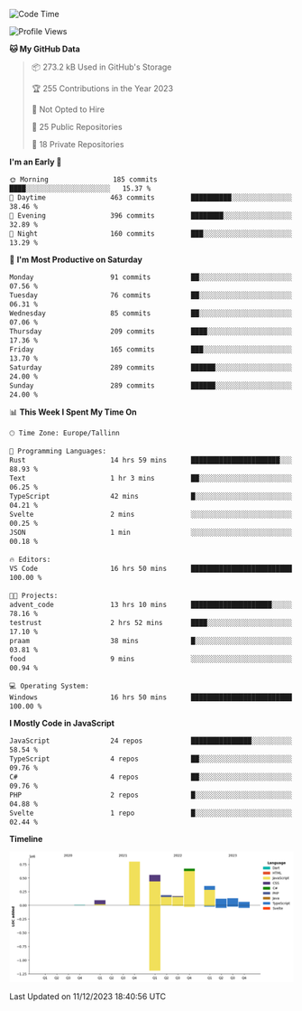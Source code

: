 <!--START_SECTION:waka-->
![Code Time](http://img.shields.io/badge/Code%20Time-562%20hrs%2026%20mins-blue)

![Profile Views](http://img.shields.io/badge/Profile%20Views-0-blue)

**🐱 My GitHub Data** 

> 📦 273.2 kB Used in GitHub's Storage 
 > 
> 🏆 255 Contributions in the Year 2023
 > 
> 🚫 Not Opted to Hire
 > 
> 📜 25 Public Repositories 
 > 
> 🔑 18 Private Repositories 
 > 
**I'm an Early 🐤** 

```text
🌞 Morning                185 commits         ████░░░░░░░░░░░░░░░░░░░░░   15.37 % 
🌆 Daytime                463 commits         ██████████░░░░░░░░░░░░░░░   38.46 % 
🌃 Evening                396 commits         ████████░░░░░░░░░░░░░░░░░   32.89 % 
🌙 Night                  160 commits         ███░░░░░░░░░░░░░░░░░░░░░░   13.29 % 
```
📅 **I'm Most Productive on Saturday** 

```text
Monday                   91 commits          ██░░░░░░░░░░░░░░░░░░░░░░░   07.56 % 
Tuesday                  76 commits          ██░░░░░░░░░░░░░░░░░░░░░░░   06.31 % 
Wednesday                85 commits          ██░░░░░░░░░░░░░░░░░░░░░░░   07.06 % 
Thursday                 209 commits         ████░░░░░░░░░░░░░░░░░░░░░   17.36 % 
Friday                   165 commits         ███░░░░░░░░░░░░░░░░░░░░░░   13.70 % 
Saturday                 289 commits         ██████░░░░░░░░░░░░░░░░░░░   24.00 % 
Sunday                   289 commits         ██████░░░░░░░░░░░░░░░░░░░   24.00 % 
```


📊 **This Week I Spent My Time On** 

```text
🕑︎ Time Zone: Europe/Tallinn

💬 Programming Languages: 
Rust                     14 hrs 59 mins      ██████████████████████░░░   88.93 % 
Text                     1 hr 3 mins         ██░░░░░░░░░░░░░░░░░░░░░░░   06.25 % 
TypeScript               42 mins             █░░░░░░░░░░░░░░░░░░░░░░░░   04.21 % 
Svelte                   2 mins              ░░░░░░░░░░░░░░░░░░░░░░░░░   00.25 % 
JSON                     1 min               ░░░░░░░░░░░░░░░░░░░░░░░░░   00.18 % 

🔥 Editors: 
VS Code                  16 hrs 50 mins      █████████████████████████   100.00 % 

🐱‍💻 Projects: 
advent_code              13 hrs 10 mins      ████████████████████░░░░░   78.16 % 
testrust                 2 hrs 52 mins       ████░░░░░░░░░░░░░░░░░░░░░   17.10 % 
praam                    38 mins             █░░░░░░░░░░░░░░░░░░░░░░░░   03.81 % 
food                     9 mins              ░░░░░░░░░░░░░░░░░░░░░░░░░   00.94 % 

💻 Operating System: 
Windows                  16 hrs 50 mins      █████████████████████████   100.00 % 
```

**I Mostly Code in JavaScript** 

```text
JavaScript               24 repos            ███████████████░░░░░░░░░░   58.54 % 
TypeScript               4 repos             ██░░░░░░░░░░░░░░░░░░░░░░░   09.76 % 
C#                       4 repos             ██░░░░░░░░░░░░░░░░░░░░░░░   09.76 % 
PHP                      2 repos             █░░░░░░░░░░░░░░░░░░░░░░░░   04.88 % 
Svelte                   1 repo              █░░░░░░░░░░░░░░░░░░░░░░░░   02.44 % 
```



**Timeline**

![Lines of Code chart](https://raw.githubusercontent.com/Piilu/Piilu/main/assets/bar_graph.png)


 Last Updated on 11/12/2023 18:40:56 UTC
<!--END_SECTION:waka-->